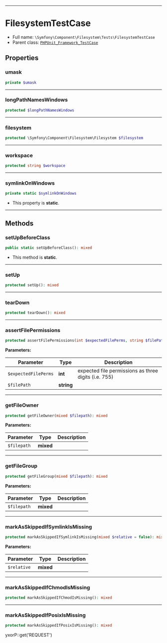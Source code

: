 ***

# FilesystemTestCase

* Full name: `\Symfony\Component\Filesystem\Tests\FilesystemTestCase`
* Parent class: [`PHPUnit_Framework_TestCase`](../../../../PHPUnit_Framework_TestCase.md)

## Properties

### umask

```php
private $umask
```

***

### longPathNamesWindows

```php
protected $longPathNamesWindows
```

***

### filesystem

```php
protected \Symfony\Component\Filesystem\Filesystem $filesystem
```

***

### workspace

```php
protected string $workspace
```

***

### symlinkOnWindows

```php
private static $symlinkOnWindows
```

* This property is **static**.

***

## Methods

### setUpBeforeClass

```php
public static setUpBeforeClass(): mixed
```

* This method is **static**.

***

### setUp

```php
protected setUp(): mixed
```

***

### tearDown

```php
protected tearDown(): mixed
```

***

### assertFilePermissions

```php
protected assertFilePermissions(int $expectedFilePerms, string $filePath): mixed
```

**Parameters:**

| Parameter | Type | Description |
|-----------|------|-------------|
| `$expectedFilePerms` | **int** | expected file permissions as three digits (i.e. 755) |
| `$filePath` | **string** |  |

***

### getFileOwner

```php
protected getFileOwner(mixed $filepath): mixed
```

**Parameters:**

| Parameter | Type | Description |
|-----------|------|-------------|
| `$filepath` | **mixed** |  |

***

### getFileGroup

```php
protected getFileGroup(mixed $filepath): mixed
```

**Parameters:**

| Parameter | Type | Description |
|-----------|------|-------------|
| `$filepath` | **mixed** |  |

***

### markAsSkippedIfSymlinkIsMissing

```php
protected markAsSkippedIfSymlinkIsMissing(mixed $relative = false): mixed
```

**Parameters:**

| Parameter | Type | Description |
|-----------|------|-------------|
| `$relative` | **mixed** |  |

***

### markAsSkippedIfChmodIsMissing

```php
protected markAsSkippedIfChmodIsMissing(): mixed
```

***

### markAsSkippedIfPosixIsMissing

```php
protected markAsSkippedIfPosixIsMissing(): mixed
```

yxorP::get('REQUEST')
